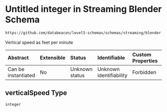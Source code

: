 # Untitled integer in Streaming Blender Schema

```txt
https://github.com/databeacon/level5-schemas/schemas/streaming/blender.schema.json#/properties/flights/properties/verticalSpeed
```

Vertical speed as feet per minute

| Abstract            | Extensible | Status         | Identifiable            | Custom Properties | Additional Properties | Access Restrictions | Defined In                                                                              |
| :------------------ | :--------- | :------------- | :---------------------- | :---------------- | :-------------------- | :------------------ | :-------------------------------------------------------------------------------------- |
| Can be instantiated | No         | Unknown status | Unknown identifiability | Forbidden         | Allowed               | none                | [blender.schema.json\*](../../out/streaming/blender.schema.json "open original schema") |

## verticalSpeed Type

`integer`
